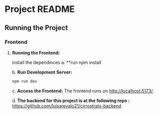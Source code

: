# Project README

## Running the Project

### Frontend

1. **Running the Frontend:**

   install the dependinces
   a. \*\*run npm install

   b. **Run Development Server:**

   ```bash
   npm run dev
   ```

   c. **Access the Frontend:** The frontend runs on [http://localhost:5173/](http://localhost:5173/).

   d. **The backend for this project is at the following repo :**
   https://github.com/luisarevalo21/cirrostrats-backend
